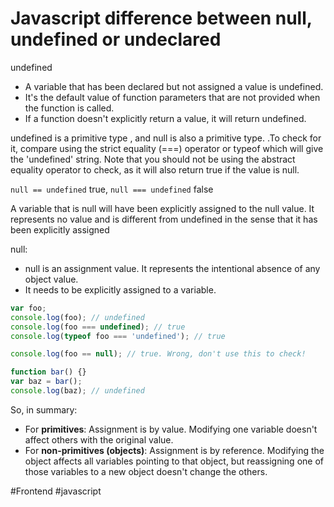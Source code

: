 
# Javascript difference between null, undefined or undeclared

undefined
* A variable that has been declared but not assigned a value is undefined.
* It's the default value of function parameters that are not provided when the function is called.
* If a function doesn't explicitly return a value, it will return undefined.

undefined is a primitive type , and null is also a primitive type. .To check for it, compare using the strict equality (===) operator or typeof which will give the 'undefined' string. Note that you should not be using the abstract equality operator to check, as it will also return true if the value is null.

`null == undefined` true, `null === undefined` false

A variable that is null will have been explicitly assigned to the null value. It represents no value and is different from undefined in the sense that it has been explicitly assigned

null:
* null is an assignment value. It represents the intentional absence of any object value.
* It needs to be explicitly assigned to a variable.


``` javascript
var foo;
console.log(foo); // undefined
console.log(foo === undefined); // true
console.log(typeof foo === 'undefined'); // true

console.log(foo == null); // true. Wrong, don't use this to check!

function bar() {}
var baz = bar();
console.log(baz); // undefined
```

So, in summary:
* For **primitives**: Assignment is by value. Modifying one variable doesn't affect others with the original value.
* For **non-primitives (objects)**: Assignment is by reference. Modifying the object affects all variables pointing to that object, but reassigning one of those variables to a new object doesn't change the others.


#Frontend   #javascript